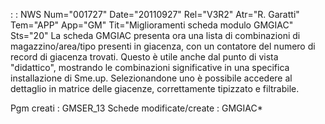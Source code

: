  :  : NWS Num="001727" Date="20110927" Rel="V3R2" Atr="R. Garatti" Tem="APP" App="GM" Tit="Miglioramenti scheda modulo GMGIAC" Sts="20"
La scheda GMGIAC presenta ora una lista di combinazioni di magazzino/area/tipo presenti in giacenza,
 con un contatore del numero di record di giacenza trovati.
Questo è utile anche dal punto di vista "didattico", mostrando le combinazioni significative in una specifica installazione di Sme.up.
Selezionandone uno è possibile accedere al dettaglio in matrice delle giacenze, correttamente tipizzato e filtrabile.

Pgm creati :  GMSER_13
Schede modificate/create :  GMGIAC\*
